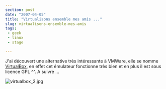 ```yaml
---
section: post
date: "2007-04-05"
title: "Virtualisons ensemble mes amis ..."
slug: virtualisons-ensemble-mes-amis
tags:
 - geek
 - linux
 - stage

---
```


J'ai découvert une alternative très intéressante à VMWare, elle se nomme [VirtualBox](http://www.virtualbox.org), en effet cet émulateur fonctionne très bien et en plus il est sous licence GPL ^^. A suivre ...

![virtualbox_2.jpg](/public/Linux/.virtualbox_2_m.jpg)
